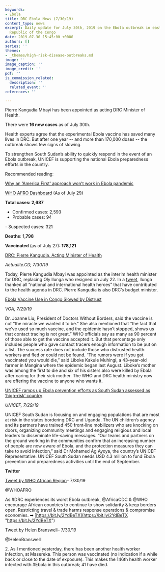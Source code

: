 ```yaml
---
keywords:
- Ebola
title: DRC Ebola News (7/30/19)
content_type: news
excerpt: Daily update for July 30th, 2019 on the Ebola outbreak in eastern Democratic
  Republic of the Congo
date: 2019-07-30 15:45:00 +0000
authors: []
series: ''
themes:
- _themes/high-risk-disease-outbreaks.md
image: ''
image_caption: ''
image_credit: ''
pdf: ''
is_commission_related:
  description: ''
  related_event: ''
references: ''

---
```

Pierre Kangudia Mbayi has been appointed as acting DRC Minister of Health.

There were **16 new cases** as of July 30th.

Health experts agree that the experimental Ebola vaccine has saved many lives in DRC. But after one year -- and more than 170,000 doses -- the outbreak shows few signs of slowing.

To strengthen South Sudan’s ability to quickly respond in the event of an Ebola outbreak, UNICEF is supporting the national Ebola preparedness efforts in the country.

Recommended reading: 

[Why an 'America First' approach won't work in Ebola pandemic](https://thehill.com/opinion/healthcare/455076-why-an-america-first-approach-wont-work-in-ebola-pandemic)

[WHO AFRO Dashboard](https://who.maps.arcgis.com/apps/opsdashboard/index.html#/e70c3804f6044652bc37cce7d8fcef6c) (As of July 29)

**Total cases: 2,687**  
 - Confirmed cases: 2,593  
 - Probable cases: 94

\- Suspected cases: 321

**Deaths: 1,798**

**Vaccinated** (as of July 27): **178,121**

[DRC: Pierre Kangudia, Acting Minister of Health](https://actualite.cd/2019/07/30/rdc-pierre-kangudia-ministre-de-la-sante-par-interim)

_Actualite.CD, 7/30/19_

Today, Pierre Kangudia Mbayi was appointed as the interim health minister for DRC, replacing Oly Ilunga who resigned on July 22. In a [tweet](https://twitter.com/OlyIlunga/status/1156209186692354048), Ilunga thanked all “national and international health heroes” that have contributed to the health agenda in DRC. Pierre Kangudia is also DRC’s budget minister.

[Ebola Vaccine Use in Congo Slowed by Distrust](https://learningenglish.voanews.com/a/ebola-vaccine-use-in-congo-slowed-by-distrust-/5016717.html)

_VOA, 7/29/19_

Dr. Joanne Liu, President of Doctors Without Borders, said the vaccine is not “the miracle we wanted it to be.” She also mentioned that “the fact that we’ve used so much vaccine, and the epidemic hasn’t stopped, shows us that contact tracing is not great.” WHO officials say as many as 90 percent of those able to get the vaccine accepted it. But that percentage only includes people who gave contact tracers enough information to be put on a list. The success rate does not include those who distrusted health workers and fled or could not be found. “The rumors were if you got vaccinated you would die,” said Liboke Kakule Muhingi, a 43-year-old farmer in Mangina where the epidemic began last August. Liboke’s mother was among the first to die and six of his sisters also were killed by Ebola after caring for their sick mother. The WHO and DRC health ministry now are offering the vaccine to anyone who wants it.

[UNICEF ramps up Ebola prevention efforts as South Sudan assessed as ‘high-risk’ country](https://www.unicef.org/press-releases/unicef-ramps-ebola-prevention-efforts-south-sudan-assessed-high-risk-country)

_UNICEF, 7/29/19_

UNICEF South Sudan is focusing on and engaging populations that are most at risk in the states bordering DRC and Uganda. The UN children’s agency and its partners have trained 450 front-line mobilizers who are knocking on doors, organizing community meetings and engaging religious and local leaders to disseminate life-saving messages. “Our teams and partners on the ground working in the communities confirm that an increasing number of people are now aware of Ebola, and the protection measures they can take to avoid infection,” said Dr Mohamed Ag Ayoya, the country’s UNICEF Representative. UNICEF South Sudan needs USD 4.3 million to fund Ebola prevention and preparedness activities until the end of September.

**Twitter**

[Tweet by WHO African Region](https://twitter.com/WHOAFRO/status/1156180009175961603)– 7/30/19

@WHOAFRO

As #DRC experiences its worst Ebola outbreak, @AfricaCDC & @WHO encourage African countries to continue to show solidarity & keep borders open. Restricting travel & trade harms response operations & compromise economies. ➡ [https://bit.ly/2YdBeTX](https://bit.ly/2YdBeTX "https://bit.ly/2YdBeTX")

[Tweet by Helen Branswell](https://twitter.com/HelenBranswell/status/1156213921507946496)– 7/30/19

@HelenBranswell

2\. As I mentioned yesterday, there has been another health worker infection, at Masereka. This person was vaccinated (no indication if a while back or close to the date of exposure). This makes the 146th health worker infected with #Ebola in this outbreak; 41 have died.